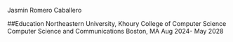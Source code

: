 Jasmin Romero Caballero 

##Education
Northeastern University, Khoury College of Computer Science
Computer Science and Communications 
Boston, MA  Aug 2024- May 2028